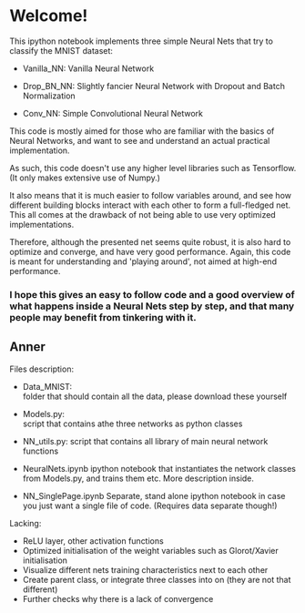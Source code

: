 # Welcome!

This ipython notebook implements three simple Neural Nets that try to classify the MNIST dataset:

* Vanilla_NN:
Vanilla Neural Network

* Drop_BN_NN:
Slightly fancier Neural Network with Dropout and Batch Normalization

* Conv_NN:
Simple Convolutional Neural Network

This code is mostly aimed for those who are familiar with the basics of Neural Networks, and want to see and understand an actual practical implementation.

As such, this code doesn't use any higher level libraries such as Tensorflow. (It only makes extensive use of Numpy.)

It also means that it is much easier to follow variables around, and see how different building blocks interact with each other to form a full-fledged net. This all comes at the drawback of not being able to use very optimized implementations.

Therefore, although the presented net seems quite robust, it is also hard to optimize and converge, and have very good performance. Again, this code is meant for understanding and 'playing around', not aimed at high-end performance.



### I hope this gives an easy to follow code and a good overview of what happens inside a Neural Nets step by step, and that many people may benefit from tinkering with it.

## Anner

Files description:

* Data_MNIST:		         
folder that should contain all the data, please download these yourself

* Models.py:             
script that contains athe three networks as python classes

* NN_utils.py:
script that contains all library of main neural network functions

* NeuralNets.ipynb
ipython notebook that instantiates the network classes from Models.py, and trains them etc. More description inside.

* NN_SinglePage.ipynb
Separate, stand alone ipython notebook in case you just want a single file of code. (Requires data separate though!)


Lacking:

* ReLU layer, other activation functions
* Optimized initialisation of the weight variables such as Glorot/Xavier initialisation
* Visualize different nets training characteristics next to each other
* Create parent class, or integrate three classes into on (they are not that different)
* Further checks why there is a lack of convergence
